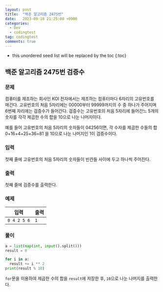 ```yaml
---
layout: post
title:  "백준 알고리즘 2475번"
date:   2023-09-18 21:25:00 +0900
categories:
  - Dev
  - codingtest
tag: codingtest
comments: true
---
```


* this unordered seed list will be replaced by the toc
{:toc}

## 백준 알고리즘 2475번 검증수

### 문제

컴퓨터를 제조하는 회사인 KOI 전자에서는 제조하는 컴퓨터마다 6자리의 고유번호를 매긴다. 고유번호의 처음 5자리에는 00000부터 99999까지의 수 중 하나가 주어지며 6번째 자리에는 검증수가 들어간다. 검증수는 고유번호의 처음 5자리에 들어간느 5개의 숫자를 각각 제곱한 수의 합을 10으로 나눈 나머지이다.

예를 들어 고유번호의 처음 5자리의 숫자들이 04256이면, 각 수자를 제곱한 수들의 합 0+16+4+25+36=81 을 10으로 나눈 나머지인 1이 검증수이다.

### 입력

첫째 줄에 고유번호의 처음 5자리의 숫자들이 빈칸들 사이에 두고 하나씩 주어진다.

### 출력

첫째 줄에 검증수를 출력한다.

### 예제

| 입력 | 출력 |
| --- | --- |
| `0 4 2 5 6` | `1` |

### 풀이

```py
a = list(map(int, input().split()))
result = 0

for i in a:
  result += i ** 2
print(result % 10)
```

`for`문을 이용하여 제곱한 수의 합을 `result`에 저장한 후, `10`으로 나눈 나머지를 출력한다.
